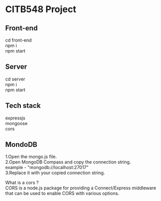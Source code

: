 # CITB548 Project

## Front-end

cd front-end <br />
npm i <br />
npm start

## Server

cd server<br />
npm i <br />
npm start

## Tech stack

expressjs <br>
mongoose <br>
cors <br>

## MondoDB

1.Open the mongo.js file. <br>
2.Open MongoDB Compass and copy the connection string.<br>
example - "mongodb://localhost:27017" <br>
3.Replace it with your copied connection string. <br>

What is a cors ? <br>
CORS is a node.js package for providing a Connect/Express middleware that can be used to enable CORS with various options. <br>
